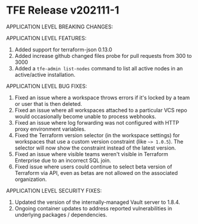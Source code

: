 # TFE Release v202111-1


APPLICATION LEVEL BREAKING CHANGES:



APPLICATION LEVEL FEATURES:

1. Added support for terraform-json 0.13.0
1. Added increase github changed files probe for pull requests from 300 to 3000
1. Added a `tfe-admin list-nodes` command to list all active nodes in an active/active installation.


APPLICATION LEVEL BUG FIXES:

1. Fixed an issue where a workspace throws errors if it's locked by a team or user that is then deleted.
1. Fixed an issue where all workspaces attached to a particular VCS repo would occasionally become unable to process webhooks.
1. Fixed an issue where log forwarding was not configured with HTTP proxy environment variables.
1. Fixed the Terraform version selector (in the workspace settings) for workspaces that use a custom version constraint (like `~> 1.0.5`). The selector will now show the constraint instead of the latest version.
1. Fixed an issue where visible teams weren't visible in Terraform Enterprise due to an incorrect SQL join.
1. Fixed issue where users could continue to select beta version of Terraform via API, even as betas are not allowed on the associated organization.

APPLICATION LEVEL SECURITY FIXES:

1. Updated the version of the internally-managed Vault server to 1.8.4.
1. Ongoing container updates to address reported vulnerabilities in underlying packages / dependencies.


